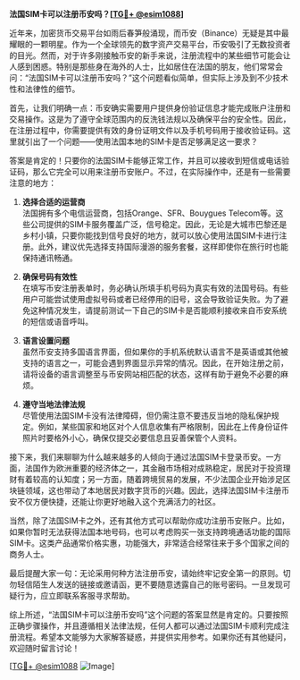 **法国SIM卡可以注册币安吗？[[TG💪+ @esim1088](https://t.me/s/esim1088)]**

近年来，加密货币交易平台如雨后春笋般涌现，而币安（Binance）无疑是其中最耀眼的一颗明星。作为一个全球领先的数字资产交易平台，币安吸引了无数投资者的目光。然而，对于许多刚接触币安的新手来说，注册流程中的某些细节可能会让人感到困惑。特别是那些身在海外的人士，比如居住在法国的朋友，他们常常会问：“法国SIM卡可以注册币安吗？”这个问题看似简单，但实际上涉及到不少技术性和法律性的细节。

首先，让我们明确一点：币安确实需要用户提供身份验证信息才能完成账户注册和交易操作。这是为了遵守全球范围内的反洗钱法规以及确保平台的安全性。因此，在注册过程中，你需要提供有效的身份证明文件以及手机号码用于接收验证码。这里就引出了一个问题——使用法国本地的SIM卡是否足够满足这一要求？

答案是肯定的！只要你的法国SIM卡能够正常工作，并且可以接收到短信或电话验证码，那么它完全可以用来注册币安账户。不过，在实际操作中，还是有一些需要注意的地方：

1. **选择合适的运营商**  
   法国拥有多个电信运营商，包括Orange、SFR、Bouygues Telecom等。这些公司提供的SIM卡服务覆盖广泛，信号稳定。因此，无论是大城市巴黎还是乡村小镇，只要你能找到信号良好的地方，就可以放心使用法国SIM卡进行注册。此外，建议优先选择支持国际漫游的服务套餐，这样即使你在旅行时也能保持通讯畅通。

2. **确保号码有效性**  
   在填写币安注册表单时，务必确认所填手机号码为真实有效的法国号码。有些用户可能尝试使用虚拟号码或者已经停用的旧号，这会导致验证失败。为了避免这种情况发生，请提前测试一下自己的SIM卡是否能顺利接收来自币安系统的短信或语音呼叫。

3. **语言设置问题**  
   虽然币安支持多国语言界面，但如果你的手机系统默认语言不是英语或其他被支持的语言之一，可能会遇到界面显示异常的情况。因此，在开始注册之前，请将设备的语言调整至与币安网站相匹配的状态，这样有助于避免不必要的麻烦。

4. **遵守当地法律法规**  
   尽管使用法国SIM卡没有法律障碍，但仍需注意不要违反当地的隐私保护规定。例如，某些国家和地区对个人信息收集有严格限制，因此在上传身份证件照片时要格外小心，确保仅提交必要信息且妥善保管个人资料。

接下来，我们来聊聊为什么越来越多的人倾向于通过法国SIM卡登录币安。一方面，法国作为欧洲重要的经济体之一，其金融市场相对成熟稳定，居民对于投资理财有着较高的认知度；另一方面，随着跨境贸易的发展，不少法国企业开始涉足区块链领域，这也带动了本地居民对数字货币的兴趣。因此，选择法国SIM卡注册币安不仅方便快捷，还能让你更好地融入这个充满活力的社区。

当然，除了法国SIM卡之外，还有其他方式可以帮助你成功注册币安账户。比如，如果你暂时无法获得法国本地号码，也可以考虑购买一张支持跨境通话功能的国际SIM卡。这类产品通常价格实惠，功能强大，非常适合经常往来于多个国家之间的商务人士。

最后提醒大家一句：无论采用何种方法注册币安，请始终牢记安全第一的原则。切勿轻信陌生人发送的链接或邀请函，更不要随意透露自己的账号密码。一旦发现可疑行为，应立即联系客服寻求帮助。

综上所述，“法国SIM卡可以注册币安吗”这个问题的答案显然是肯定的。只要按照正确步骤操作，并且遵循相关法律法规，任何人都可以通过法国SIM卡顺利完成注册流程。希望本文能够为大家解答疑惑，并提供实用参考。如果你还有其他疑问，欢迎随时留言讨论！

[[TG💪+ @esim1088](https://t.me/s/esim1088) ![Image](https://i.postimg.cc/4NQfJmqS/Snipaste-2025-05-13-00-14-12.png)]